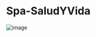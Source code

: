 # Spa-SaludYVida
![image](https://github.com/user-attachments/assets/fa28653b-5ea8-486f-bca5-506b073f5738)

